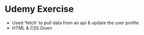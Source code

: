 # Udemy Exercise
- Used 'fetch' to pull data from an api & update the user profile
- HTML & CSS Given